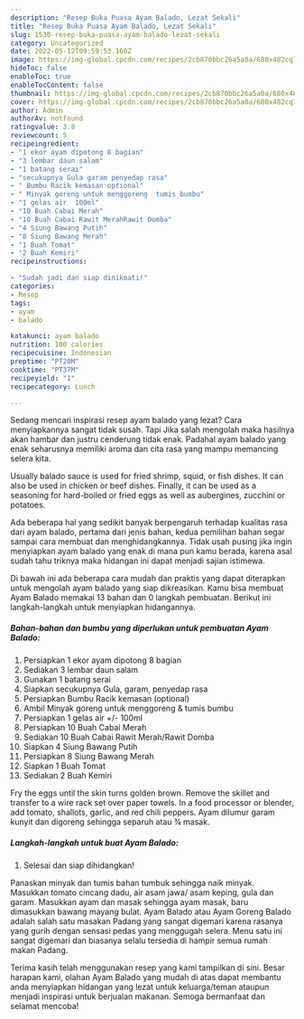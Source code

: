 ```yaml
---
description: "Resep Buka Puasa Ayam Balado, Lezat Sekali"
title: "Resep Buka Puasa Ayam Balado, Lezat Sekali"
slug: 1530-resep-buka-puasa-ayam-balado-lezat-sekali
category: Uncategorized
date: 2022-05-12T09:59:53.160Z
image: https://img-global.cpcdn.com/recipes/2cb870bbc26a5a0a/680x482cq70/ayam-balado-foto-resep-utama.jpg
hideToc: false
enableToc: true
enableTocContent: false
thumbnail: https://img-global.cpcdn.com/recipes/2cb870bbc26a5a0a/680x482cq70/ayam-balado-foto-resep-utama.jpg
cover: https://img-global.cpcdn.com/recipes/2cb870bbc26a5a0a/680x482cq70/ayam-balado-foto-resep-utama.jpg
author: Admin
authorAv: notfound
ratingvalue: 3.8
reviewcount: 5
recipeingredient:
- "1 ekor ayam dipotong 8 bagian"
- "3 lembar daun salam"
- "1 batang serai"
- "secukupnya Gula garam penyedap rasa"
- " Bumbu Racik kemasan optional"
- " Minyak goreng untuk menggoreng  tumis bumbu"
- "1 gelas air  100ml"
- "10 Buah Cabai Merah"
- "10 Buah Cabai Rawit MerahRawit Domba"
- "4 Siung Bawang Putih"
- "8 Siung Bawang Merah"
- "1 Buah Tomat"
- "2 Buah Kemiri"
recipeinstructions:

- "Sudah jadi dan siap dinikmati!"
categories:
- Resep
tags:
- ayam
- balado

katakunci: ayam balado 
nutrition: 100 calories
recipecuisine: Indonesian
preptime: "PT20M"
cooktime: "PT37M"
recipeyield: "1"
recipecategory: Lunch

---
```



Sedang mencari inspirasi resep ayam balado yang lezat? Cara menyiapkannya sangat tidak susah. Tapi Jika salah mengolah maka hasilnya akan hambar dan justru cenderung tidak enak. Padahal ayam balado yang enak seharusnya memiliki aroma dan cita rasa yang mampu memancing selera kita.


Usually balado sauce is used for fried shrimp, squid, or fish dishes. It can also be used in chicken or beef dishes. Finally, it can be used as a seasoning for hard-boiled or fried eggs as well as aubergines, zucchini or potatoes.

Ada beberapa hal yang sedikit banyak berpengaruh terhadap kualitas rasa dari ayam balado, pertama dari jenis bahan, kedua pemilihan bahan segar sampai cara membuat dan menghidangkannya. Tidak usah pusing jika ingin menyiapkan ayam balado yang enak di mana pun kamu berada, karena asal sudah tahu triknya maka hidangan ini dapat menjadi sajian istimewa.


Di bawah ini ada beberapa cara mudah dan praktis yang dapat diterapkan untuk mengolah ayam balado yang siap dikreasikan. Kamu bisa membuat Ayam Balado memakai 13 bahan dan 0 langkah pembuatan. Berikut ini langkah-langkah untuk menyiapkan hidangannya.

<!--inarticleads1-->

##### Bahan-bahan dan bumbu yang diperlukan untuk pembuatan Ayam Balado:

1. Persiapkan 1 ekor ayam dipotong 8 bagian
1. Sediakan 3 lembar daun salam
1. Gunakan 1 batang serai
1. Siapkan secukupnya Gula, garam, penyedap rasa
1. Persiapkan  Bumbu Racik kemasan (optional)
1. Ambil  Minyak goreng untuk menggoreng &amp; tumis bumbu
1. Persiapkan 1 gelas air +/- 100ml
1. Persiapkan 10 Buah Cabai Merah
1. Sediakan 10 Buah Cabai Rawit Merah/Rawit Domba
1. Siapkan 4 Siung Bawang Putih
1. Persiapkan 8 Siung Bawang Merah
1. Siapkan 1 Buah Tomat
1. Sediakan 2 Buah Kemiri


Fry the eggs until the skin turns golden brown. Remove the skillet and transfer to a wire rack set over paper towels. In a food processor or blender, add tomato, shallots, garlic, and red chili peppers. Ayam dilumur garam kunyit dan digoreng sehingga separuh atau ¾ masak. 

<!--inarticleads2-->

##### Langkah-langkah untuk buat Ayam Balado:


1. Selesai dan siap dihidangkan!

Panaskan minyak dan tumis bahan tumbuk sehingga naik minyak. Masukkan tomato cincang dadu, air asam jawa/ asam keping, gula dan garam. Masukkan ayam dan masak sehingga ayam masak, baru dimasukkan bawang mayang bulat. Ayam Balado atau Ayam Goreng Balado adalah salah satu masakan Padang yang sangat digemari karena rasanya yang gurih dengan sensasi pedas yang menggugah selera. Menu satu ini sangat digemari dan biasanya selalu tersedia di hampir semua rumah makan Padang. 

Terima kasih telah menggunakan resep yang kami tampilkan di sini. Besar harapan kami, olahan Ayam Balado yang mudah di atas dapat membantu anda menyiapkan hidangan yang lezat untuk keluarga/teman ataupun menjadi inspirasi untuk berjualan makanan. Semoga bermanfaat dan selamat mencoba!
